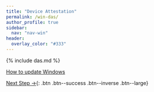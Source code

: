 ```yaml
---
title: "Device Attestation"
permalink: /win-das/
author_profile: true
sidebar:
  nav: "nav-win"
header:
  overlay_color: "#333"
---
```


{% include das.md %}

[How to update Windows](https://support.microsoft.com/en-us/windows/update-windows-10-3c5ae7fc-9fb6-9af1-1984-b5e0412c556a)

[Next Step &rarr;](/win-druva){: .btn .btn--success .btn--inverse .btn--large} 
